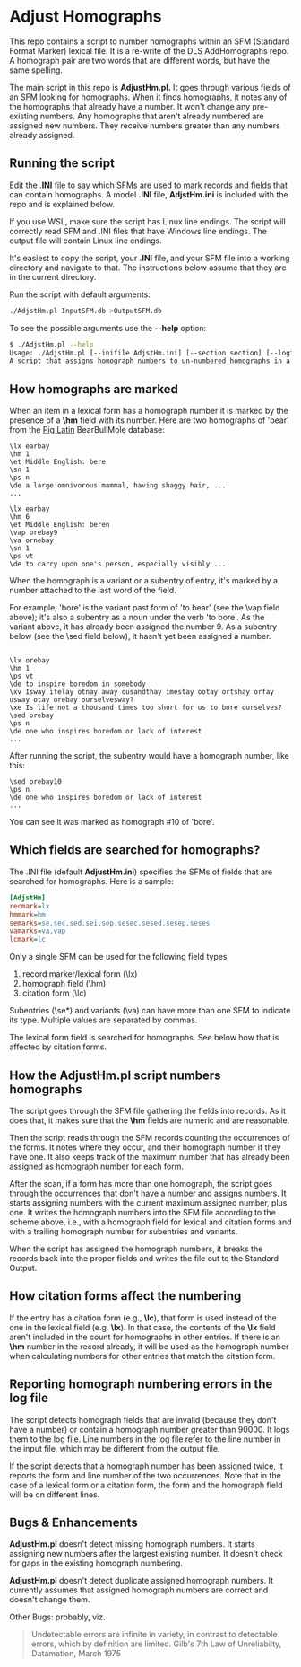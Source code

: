 # Adjust Homographs
This repo contains a script to number homographs within an SFM (Standard Format Marker) lexical file. It is a re-write of the DLS AddHomographs repo. A homograph pair are two words that are different words, but have the same spelling.

The main script in this repo is **AdjustHm.pl.** It goes through various fields of an SFM looking for homographs. When it finds homographs, it notes any of the homographs that already have a number. It won't change any pre-existing numbers. Any homographs that aren't already numbered are assigned new numbers. They receive numbers greater than any numbers already assigned.

## Running the script

Edit the .**INI** file to say which SFMs are used to mark records and fields that can contain homographs. A model **.INI** file, **AdjstHm.ini** is included with the repo and is explained below.

If you use WSL, make sure the script has Linux line endings. The script will correctly read SFM and .INI files that have Windows line endings. The output file will contain Linux line endings.

It's easiest to copy the script, your **.INI** file, and your SFM file into a working directory and navigate to that. The instructions below assume that they are in the current directory.

Run the script with default arguments:

````bash
./AdjstHm.pl InputSFM.db >OutputSFM.db
````

To see the possible arguments use the **--help** option:

````bash
$ ./AdjstHm.pl --help
Usage: ./AdjstHm.pl [--inifile AdjstHm.ini] [--section section] [--logfile AdjstHm.log] [--errfile AdjstHm.err] [--debug] [file.sfm]
A script that assigns homograph numbers to un-numbered homographs in a Standard Format File lexical file.
````

## How homographs are marked

When an item in a lexical form has a homograph number it is marked by the presence of a **\hm** field with its number. Here are two homographs of 'bear' from the [Pig Latin](https://en.wikipedia.org/wiki/Pig_Latin) BearBullMole database:

````SFM
\lx earbay
\hm 1
\et Middle English: bere
\sn 1
\ps n
\de a large omnivorous mammal, having shaggy hair, ...
...

\lx earbay
\hm 6
\et Middle English: beren
\vap orebay9
\va ornebay
\sn 1
\ps vt
\de to carry upon one's person, especially visibly ...
````

When the homograph is a variant or a subentry of entry, it's marked by a number attached to the last word of the field.

For example, 'bore' is the variant past form of 'to bear' (see the \vap field above); it's also a subentry as a noun under the verb 'to bore'. As the variant above, it has already been assigned the number 9. As a subentry below (see the \sed field below), it hasn't yet been assigned a number.

````SFM

\lx orebay
\hm 1
\ps vt
\de to inspire boredom in somebody
\xv Isway ifelay otnay away ousandthay imestay ootay ortshay orfay usway otay orebay ourselvesway?
\xe Is life not a thousand times too short for us to bore ourselves?
\sed orebay
\ps n
\de one who inspires boredom or lack of interest
...
````

After running the script, the subentry would have a homograph number, like this:

````SFM
\sed orebay10
\ps n
\de one who inspires boredom or lack of interest
...
````

You can see it was marked as homograph #10 of 'bore'.

## Which fields are searched for homographs?

The .INI file (default **AdjustHm.ini**) specifies the SFMs of fields that are searched for homographs. Here is a sample:

````ini
[AdjstHm]
recmark=lx
hmmark=hm
semarks=se,sec,sed,sei,sep,sesec,sesed,sesep,seses
vamarks=va,vap
lcmark=lc
````

Only a single SFM can be used for the following field types

1. record marker/lexical form (\lx)
2. homograph field (\hm)
3. citation form (\lc)

Subentries (\se\*) and variants (\va) can have more than one SFM to indicate its type. Multiple values are separated by commas.

The lexical form field is searched for homographs. See below how that is affected by citation forms.

## How the **AdjustHm.pl** script numbers homographs

The script goes through the SFM file gathering the fields into records. As it does that, it makes sure that the **\hm** fields are numeric and are reasonable.

Then the script reads through the SFM records counting the occurrences of the forms. It notes where they occur, and their homograph number if they have one. It also keeps track of the maximum number that has already been assigned as homograph number for each form.

After the scan, if a form has more than one homograph, the script goes through the occurrences that don't have a number and assigns numbers. It starts assigning numbers with the current maximum assigned number, plus one. It writes the homograph numbers into the SFM file according to the scheme above, i.e., with a homograph field for lexical and citation forms and with a trailing homograph number for subentries and variants.

When the script has assigned the homograph numbers, it breaks the records back into the proper fields and writes the file out to the Standard Output.

## How citation forms affect the numbering

If the entry has a citation form (e.g., **\lc**), that form is used instead of the one in the lexical field (e.g. **\lx**). In that case, the contents of the **\lx** field aren't included in the count for homographs in other entries. If there is an **\hm** number in the record already, it will be used as the homograph number when calculating numbers for other entries that match the citation form.

## Reporting homograph numbering errors in the log file

The script detects homograph fields that are invalid (because they don't have a number) or contain a homograph number greater than 90000. It logs them to the log file. Line numbers in the log file refer to the line number in the input file, which may be different from the output file.

If the script detects that a homograph number has been assigned twice, It reports the form and line number of the two occurrences. Note that in the case of a lexical form or a citation form, the form and the homograph field will be on different lines.

## Bugs & Enhancements

**AdjustHm.pl** doesn't detect missing homograph numbers. It starts assigning new numbers after the largest existing number. It doesn't check for gaps in the existing homograph numbering.

**AdjustHm.pl** doesn't detect duplicate assigned homograph numbers. It currently assumes that assigned homograph numbers are correct and doesn't change them.

Other Bugs: probably, viz.

> Undetectable errors are infinite in variety, in contrast to detectable errors, which by definition are limited. Gilb's 7th Law of Unreliabilty, Datamation, March 1975
